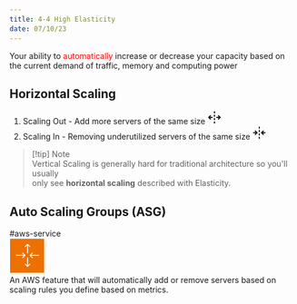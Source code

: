 ```yaml
---
title: 4-4 High Elasticity
date: 07/10/23
---
```


Your ability to <span style="color:#ff0000">automatically</span> increase or decrease your capacity based on  
the current demand of traffic, memory and computing power

## Horizontal Scaling

1. Scaling Out - Add more servers of the same size <svg xmlns="http://www.w3.org/2000/svg" width="24" height="24" viewBox="0 0 24 24" fill="none" stroke="currentColor" stroke-width="2" stroke-linecap="round" stroke-linejoin="round" class="lucide lucide-unfold-horizontal"><path d="M16 12h6"/><path d="M8 12H2"/><path d="M12 2v2"/><path d="M12 8v2"/><path d="M12 14v2"/><path d="M12 20v2"/><path d="m19 15 3-3-3-3"/><path d="m5 9-3 3 3 3"/></svg>
1. Scaling In - Removing underutilized servers of the same size <svg xmlns="http://www.w3.org/2000/svg" width="24" height="24" viewBox="0 0 24 24" fill="none" stroke="currentColor" stroke-width="2" stroke-linecap="round" stroke-linejoin="round" class="lucide lucide-fold-horizontal"><path d="M2 12h6"/><path d="M22 12h-6"/><path d="M12 2v2"/><path d="M12 8v2"/><path d="M12 14v2"/><path d="M12 20v2"/><path d="m19 9-3 3 3 3"/><path d="m5 15 3-3-3-3"/></svg>

 > 
 > \[!tip\] Note  
 > Vertical Scaling is generally hard for traditional architecture so you'll usually  
 > only see **horizontal scaling** described with Elasticity.

## Auto Scaling Groups (ASG)

\#aws-service  
![images/icons/Auto_Scaling_Groups_Icon.png](../../images/icons/Auto_Scaling_Groups_Icon.png)  
An AWS feature that will automatically add or remove servers based on scaling rules you define based on metrics.
